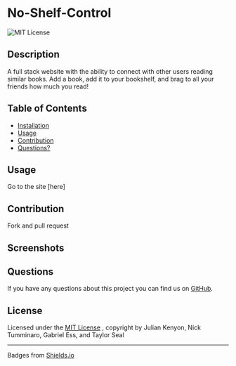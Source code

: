 # No-Shelf-Control
![MIT License](https://img.shields.io/badge/License-MIT-brightgreen)
## Description
A full stack website with the ability to connect with other users reading similar books. Add a book, add it to your bookshelf, and brag to all your friends how much you read!
## Table of Contents
* [Installation](#installation)
* [Usage](#usage)
* [Contribution](#contribution)
* [Questions?](#questions)
## Usage
Go to the site [here]
## Contribution
Fork and pull request
## Screenshots

## Questions

If you have any questions about this project you can find us on [GitHub](https://github.com/Nick-likes-Rust-and-Next/No-Shelf-Control).

## License

Licensed under the [MIT License](https://mit-license.org)
, copyright by Julian Kenyon, Nick Tumminaro, Gabriel Ess, and Taylor Seal
____

Badges from [Shields.io](https://shields.io)